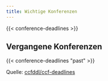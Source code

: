 ```yaml
---
title: Wichtige Konferenzen
---
```


{{< conference-deadlines >}}

## Vergangene Konferenzen

{{< conference-deadlines "past" >}}

Quelle: [ccfddl/ccf-deadlines](https://github.com/ccfddl/ccf-deadlines/tree/main/conference)
